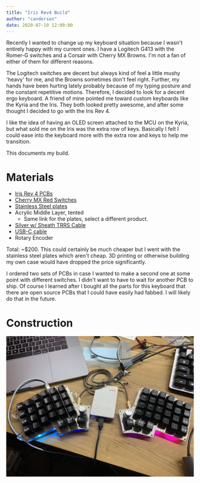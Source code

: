 ```yaml
---
title: "Iris Rev4 Build"
author: "canderson"
date: 2020-07-10 12:09:00
---
```


Recently I wanted to change up my keyboard situation because I wasn't entirely happy with my current ones. I have a Logitech G413 with the Romer-G switches and a Corsair with Cherry MX Browns. I'm not a fan of either of them for different reasons. 

The Logitech switches are decent but always kind of feel a little mushy 'heavy' for me, and the Browns sometimes don't feel right. Further, my hands have been hurting lately probably because of my typing posture and the constant repetitive motions. Therefore, I decided to look for a decent ergo keyboard. A friend of mine pointed me toward custom keyboards like the Kyria and the Iris. They both looked pretty awesome, and after some thought I decided to go with the Iris Rev 4. 

I like the idea of having an OLED screen attached to the MCU on the Kyria, but what sold me on the Iris was the extra row of keys. Basically I felt I could ease into the keyboard more with the extra row and keys to help me transition. 

This documents my build. 

# Materials

* [Iris Rev 4 PCBs](https://keeb.io/collections/keyboard-pcbs/products/iris-keyboard-split-ergonomic-keyboard)
* [Cherry MX Red Switches](https://mechanicalkeyboards.com/shop/index.php?l=product_detail&p=1027)
* [Stainless Steel plates](https://keeb.io/products/iris-keyboard-case-plates)
* Acrylic Middle Layer, tented
    * Same link for the plates, select a different product.
* [Silver w/ Sheath TRRS Cable](https://keeb.io/products/trrs-cable?variant=46391966598)
* [USB-C cable](https://keeb.io/products/usb-c-cable)
* Rotary Encoder

Total: ~$200. This could certainly be much cheaper but I went with the stainless steel plates which aren't cheap. 3D printing or otherwise building my own case would have dropped the price significantly. 

I ordered two sets of PCBs in case I wanted to make a second one at some point with different switches. I didn't want to have to wait for another PCB to ship. Of course I learned after I bought all the parts for this keyboard that there are open source PCBs that I could have easily had fabbed. I will likely do that in the future.

# Construction

![Finished Iris!](/assets/images/iris_9.jpeg)

